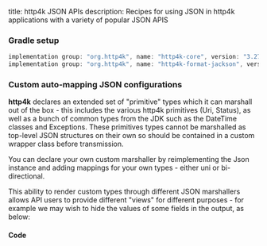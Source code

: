 title: http4k JSON APIs
description: Recipes for using JSON in http4k applications with a variety of popular JSON APIS

### Gradle setup

```groovy
implementation group: "org.http4k", name: "http4k-core", version: "3.275.0"
implementation group: "org.http4k", name: "http4k-format-jackson", version: "3.275.0"
```

### Custom auto-mapping JSON configurations

**http4k** declares an extended set of "primitive" types which it can marshall out of the box - this includes the various http4k primitives (Uri, Status), as well as a bunch of common types from the JDK such as the DateTime classes and Exceptions. These primitives types cannot be marshalled as top-level JSON structures on their own so should be contained in a custom wrapper class before transmission.

You can declare your own custom marshaller by reimplementing the Json instance and adding mappings for your own types - either uni or bi-directional.

This ability to render custom types through different JSON marshallers allows API users to provide different "views" for different purposes - for example we may wish to hide the values of some fields in the output, as below:

#### Code [<img class="octocat"/>](https://github.com/http4k/http4k/blob/master/src/docs/cookbook/custom_json_marshallers/example.kt)

<script src="https://gist-it.appspot.com/https://github.com/http4k/http4k/blob/master/src/docs/cookbook/custom_json_marshallers/example.kt"></script>
